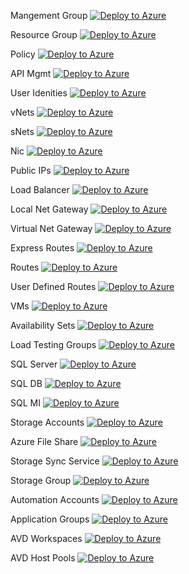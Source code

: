 Mangement Group
[![Deploy to Azure](https://aka.ms/deploytoazurebutton)](https://portal.azure.com/#create/Microsoft.Template/uri/https%3A%2F%2Fraw.githubusercontent.com%2Fjauntygreengiant%2FAzure-Naming-Convention-Policy%2Fmain%2Fdist%2Fnaming-convention-mg.json)

Resource Group
[![Deploy to Azure](https://aka.ms/deploytoazurebutton)](https://portal.azure.com/#create/Microsoft.Template/uri/https%3A%2F%2Fraw.githubusercontent.com%2Fjauntygreengiant%2FAzure-Naming-Convention-Policy%2Fmain%2Fdist%2Fnaming-convention-rg.json)

Policy
[![Deploy to Azure](https://aka.ms/deploytoazurebutton)](https://portal.azure.com/#create/Microsoft.Template/uri/https%3A%2F%2Fraw.githubusercontent.com%2Fjauntygreengiant%2FAzure-Naming-Convention-Policy%2Fmain%2Fdist%2Fnaming-convention-policy.json)

API Mgmt
[![Deploy to Azure](https://aka.ms/deploytoazurebutton)](https://portal.azure.com/#create/Microsoft.Template/uri/https%3A%2F%2Fraw.githubusercontent.com%2Fjauntygreengiant%2FAzure-Naming-Convention-Policy%2Fmain%2Fdist%2Fnaming-convention-apim.json)

User Idenities
[![Deploy to Azure](https://aka.ms/deploytoazurebutton)](https://portal.azure.com/#create/Microsoft.Template/uri/https%3A%2F%2Fraw.githubusercontent.com%2Fjauntygreengiant%2FAzure-Naming-Convention-Policy%2Fmain%2Fdist%2Fnaming-convention-id.json)

vNets
[![Deploy to Azure](https://aka.ms/deploytoazurebutton)](https://portal.azure.com/#create/Microsoft.Template/uri/https%3A%2F%2Fraw.githubusercontent.com%2Fjauntygreengiant%2FAzure-Naming-Convention-Policy%2Fmain%2Fdist%2Fnaming-convention-vnet.json)

sNets
[![Deploy to Azure](https://aka.ms/deploytoazurebutton)](https://portal.azure.com/#create/Microsoft.Template/uri/https%3A%2F%2Fraw.githubusercontent.com%2Fjauntygreengiant%2FAzure-Naming-Convention-Policy%2Fmain%2Fdist%2Fnaming-convention-snet.json)

Nic
[![Deploy to Azure](https://aka.ms/deploytoazurebutton)](https://portal.azure.com/#create/Microsoft.Template/uri/https%3A%2F%2Fraw.githubusercontent.com%2Fjauntygreengiant%2FAzure-Naming-Convention-Policy%2Fmain%2Fdist%2Fnaming-convention-nic.json)

Public IPs
[![Deploy to Azure](https://aka.ms/deploytoazurebutton)](https://portal.azure.com/#create/Microsoft.Template/uri/https%3A%2F%2Fraw.githubusercontent.com%2Fjauntygreengiant%2FAzure-Naming-Convention-Policy%2Fmain%2Fdist%2Fnaming-convention-pip.json)

Load Balancer
[![Deploy to Azure](https://aka.ms/deploytoazurebutton)](https://portal.azure.com/#create/Microsoft.Template/uri/https%3A%2F%2Fraw.githubusercontent.com%2Fjauntygreengiant%2FAzure-Naming-Convention-Policy%2Fmain%2Fdist%2Fnaming-convention-lb.json)

Local Net Gateway
[![Deploy to Azure](https://aka.ms/deploytoazurebutton)](https://portal.azure.com/#create/Microsoft.Template/uri/https%3A%2F%2Fraw.githubusercontent.com%2Fjauntygreengiant%2FAzure-Naming-Convention-Policy%2Fmain%2Fdist%2Fnaming-convention-lng.json)

Virtual Net Gateway
[![Deploy to Azure](https://aka.ms/deploytoazurebutton)](https://portal.azure.com/#create/Microsoft.Template/uri/https%3A%2F%2Fraw.githubusercontent.com%2Fjauntygreengiant%2FAzure-Naming-Convention-Policy%2Fmain%2Fdist%2Fnaming-convention-vng.json)

Express Routes
[![Deploy to Azure](https://aka.ms/deploytoazurebutton)](https://portal.azure.com/#create/Microsoft.Template/uri/https%3A%2F%2Fraw.githubusercontent.com%2Fjauntygreengiant%2FAzure-Naming-Convention-Policy%2Fmain%2Fdist%2Fnaming-convention-erc.json)

Routes
[![Deploy to Azure](https://aka.ms/deploytoazurebutton)](https://portal.azure.com/#create/Microsoft.Template/uri/https%3A%2F%2Fraw.githubusercontent.com%2Fjauntygreengiant%2FAzure-Naming-Convention-Policy%2Fmain%2Fdist%2Fnaming-convention-route.json)

User Defined Routes
[![Deploy to Azure](https://aka.ms/deploytoazurebutton)](https://portal.azure.com/#create/Microsoft.Template/uri/https%3A%2F%2Fraw.githubusercontent.com%2Fjauntygreengiant%2FAzure-Naming-Convention-Policy%2Fmain%2Fdist%2Fnaming-convention-udr.json)

VMs
[![Deploy to Azure](https://aka.ms/deploytoazurebutton)](https://portal.azure.com/#create/Microsoft.Template/uri/https%3A%2F%2Fraw.githubusercontent.com%2Fjauntygreengiant%2FAzure-Naming-Convention-Policy%2Fmain%2Fdist%2Fnaming-convention-vm.json)

Availability Sets
[![Deploy to Azure](https://aka.ms/deploytoazurebutton)](https://portal.azure.com/#create/Microsoft.Template/uri/https%3A%2F%2Fraw.githubusercontent.com%2Fjauntygreengiant%2FAzure-Naming-Convention-Policy%2Fmain%2Fdist%2Fnaming-convention-availSets.json)

Load Testing Groups
[![Deploy to Azure](https://aka.ms/deploytoazurebutton)](https://portal.azure.com/#create/Microsoft.Template/uri/https%3A%2F%2Fraw.githubusercontent.com%2Fjauntygreengiant%2FAzure-Naming-Convention-Policy%2Fmain%2Fdist%2Fnaming-convention-ldt.json)

SQL Server
[![Deploy to Azure](https://aka.ms/deploytoazurebutton)](https://portal.azure.com/#create/Microsoft.Template/uri/https%3A%2F%2Fraw.githubusercontent.com%2Fjauntygreengiant%2FAzure-Naming-Convention-Policy%2Fmain%2Fdist%2Fnaming-convention-sqlSvr.json)

SQL DB
[![Deploy to Azure](https://aka.ms/deploytoazurebutton)](https://portal.azure.com/#create/Microsoft.Template/uri/https%3A%2F%2Fraw.githubusercontent.com%2Fjauntygreengiant%2FAzure-Naming-Convention-Policy%2Fmain%2Fdist%2Fnaming-convention-sqldb.json)

SQL MI
[![Deploy to Azure](https://aka.ms/deploytoazurebutton)](https://portal.azure.com/#create/Microsoft.Template/uri/https%3A%2F%2Fraw.githubusercontent.com%2Fjauntygreengiant%2FAzure-Naming-Convention-Policy%2Fmain%2Fdist%2Fnaming-convention-sqlmi.json)

Storage Accounts
[![Deploy to Azure](https://aka.ms/deploytoazurebutton)](https://portal.azure.com/#create/Microsoft.Template/uri/https%3A%2F%2Fraw.githubusercontent.com%2Fjauntygreengiant%2FAzure-Naming-Convention-Policy%2Fmain%2Fdist%2Fnaming-convention-st.json)

Azure File Share
[![Deploy to Azure](https://aka.ms/deploytoazurebutton)](https://portal.azure.com/#create/Microsoft.Template/uri/https%3A%2F%2Fraw.githubusercontent.com%2Fjauntygreengiant%2FAzure-Naming-Convention-Policy%2Fmain%2Fdist%2Fnaming-convention-afs.json)

Storage Sync Service
[![Deploy to Azure](https://aka.ms/deploytoazurebutton)](https://portal.azure.com/#create/Microsoft.Template/uri/https%3A%2F%2Fraw.githubusercontent.com%2Fjauntygreengiant%2FAzure-Naming-Convention-Policy%2Fmain%2Fdist%2Fnaming-convention-sss.json)

Storage Group
[![Deploy to Azure](https://aka.ms/deploytoazurebutton)](https://portal.azure.com/#create/Microsoft.Template/uri/https%3A%2F%2Fraw.githubusercontent.com%2Fjauntygreengiant%2FAzure-Naming-Convention-Policy%2Fmain%2Fdist%2Fnaming-convention-sg.json)

Automation Accounts
[![Deploy to Azure](https://aka.ms/deploytoazurebutton)](https://portal.azure.com/#create/Microsoft.Template/uri/https%3A%2F%2Fraw.githubusercontent.com%2Fjauntygreengiant%2FAzure-Naming-Convention-Policy%2Fmain%2Fdist%2Fnaming-convention-aa.json)

Application Groups
[![Deploy to Azure](https://aka.ms/deploytoazurebutton)](https://portal.azure.com/#create/Microsoft.Template/uri/https%3A%2F%2Fraw.githubusercontent.com%2Fjauntygreengiant%2FAzure-Naming-Convention-Policy%2Fmain%2Fdist%2Fnaming-convention-ag.json)

AVD Workspaces
[![Deploy to Azure](https://aka.ms/deploytoazurebutton)](https://portal.azure.com/#create/Microsoft.Template/uri/https%3A%2F%2Fraw.githubusercontent.com%2Fjauntygreengiant%2FAzure-Naming-Convention-Policy%2Fmain%2Fdist%2Fnaming-convention-ws.json)

AVD Host Pools
[![Deploy to Azure](https://aka.ms/deploytoazurebutton)](https://portal.azure.com/#create/Microsoft.Template/uri/https%3A%2F%2Fraw.githubusercontent.com%2Fjauntygreengiant%2FAzure-Naming-Convention-Policy%2Fmain%2Fdist%2Fnaming-convention-hs.json)

